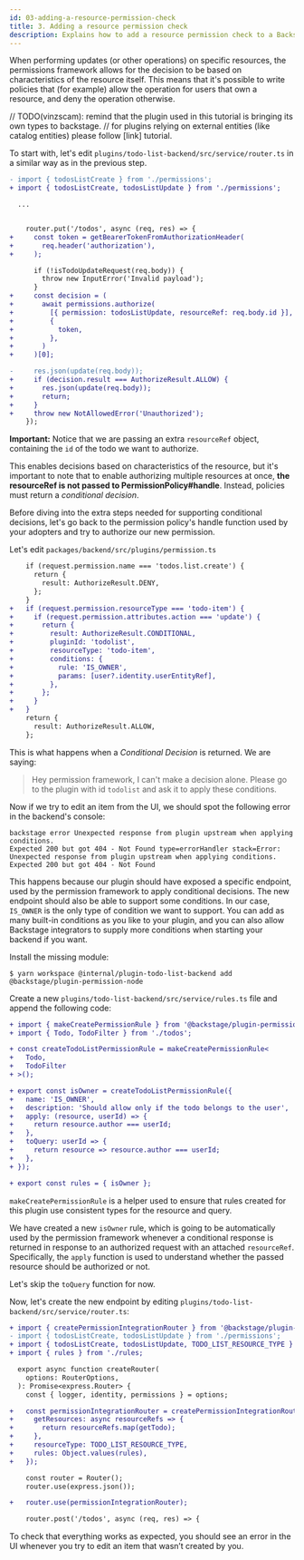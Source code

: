```yaml
---
id: 03-adding-a-resource-permission-check
title: 3. Adding a resource permission check
description: Explains how to add a resource permission check to a Backstage plugin
---
```


When performing updates (or other operations) on specific resources, the permissions framework allows for the decision to be based on characteristics of the resource itself. This means that it's possible to write policies that (for example) allow the operation for users that own a resource, and deny the operation otherwise.

// TODO(vinzscam): remind that the plugin used in this tutorial is bringing its own types to backstage.
// for plugins relying on external entities (like catalog entities) please follow [link] tutorial.

To start with, let's edit `plugins/todo-list-backend/src/service/router.ts` in a similar way as in the previous step.

```diff
- import { todosListCreate } from './permissions';
+ import { todosListCreate, todosListUpdate } from './permissions';

  ...


    router.put('/todos', async (req, res) => {
+     const token = getBearerTokenFromAuthorizationHeader(
+       req.header('authorization'),
+     );

      if (!isTodoUpdateRequest(req.body)) {
        throw new InputError('Invalid payload');
      }
+     const decision = (
+       await permissions.authorize(
+         [{ permission: todosListUpdate, resourceRef: req.body.id }],
+         {
+           token,
+         },
+       )
+     )[0];

-     res.json(update(req.body));
+     if (decision.result === AuthorizeResult.ALLOW) {
+       res.json(update(req.body));
+       return;
+     }
+     throw new NotAllowedError('Unauthorized');
    });
```

**Important:** Notice that we are passing an extra `resourceRef` object, containing the `id` of the todo we want to authorize.

This enables decisions based on characteristics of the resource, but it's important to note that to enable authorizing multiple resources at once, **the resourceRef is not passed to PermissionPolicy#handle**. Instead, policies must return a _conditional decision_.

Before diving into the extra steps needed for supporting conditional decisions, let's go back to the permission policy's handle function used by your adopters and try to authorize our new permission.

Let's edit `packages/backend/src/plugins/permission.ts`

```diff
    if (request.permission.name === 'todos.list.create') {
      return {
        result: AuthorizeResult.DENY,
      };
    }
+   if (request.permission.resourceType === 'todo-item') {
+     if (request.permission.attributes.action === 'update') {
+       return {
+         result: AuthorizeResult.CONDITIONAL,
+         pluginId: 'todolist',
+         resourceType: 'todo-item',
+         conditions: {
+           rule: 'IS_OWNER',
+           params: [user?.identity.userEntityRef],
+         },
+       };
+     }
+   }
    return {
      result: AuthorizeResult.ALLOW,
    };
```

This is what happens when a _Conditional Decision_ is returned. We are saying:

> Hey permission framework, I can't make a decision alone. Please go to the plugin with id `todolist` and ask it to apply these conditions.

Now if we try to edit an item from the UI, we should spot the following error in the backend's console:

```
backstage error Unexpected response from plugin upstream when applying conditions.
Expected 200 but got 404 - Not Found type=errorHandler stack=Error:
Unexpected response from plugin upstream when applying conditions. Expected 200 but got 404 - Not Found
```

This happens because our plugin should have exposed a specific endpoint, used by the permission framework to apply conditional decisions. The new endpoint should also be able to support some conditions. In our case, `IS_OWNER` is the only type of condition we want to support. You can add as many built-in conditions as you like to your plugin, and you can also allow Backstage integrators to supply more conditions when starting your backend if you want.

Install the missing module:

```
$ yarn workspace @internal/plugin-todo-list-backend add @backstage/plugin-permission-node
```

Create a new `plugins/todo-list-backend/src/service/rules.ts` file and append the following code:

```diff
+ import { makeCreatePermissionRule } from '@backstage/plugin-permission-node';
+ import { Todo, TodoFilter } from './todos';

+ const createTodoListPermissionRule = makeCreatePermissionRule<
+   Todo,
+   TodoFilter
+ >();

+ export const isOwner = createTodoListPermissionRule({
+   name: 'IS_OWNER',
+   description: 'Should allow only if the todo belongs to the user',
+   apply: (resource, userId) => {
+     return resource.author === userId;
+   },
+   toQuery: userId => {
+     return resource => resource.author === userId;
+   },
+ });

+ export const rules = { isOwner };
```

`makeCreatePermissionRule` is a helper used to ensure that rules created for this plugin use consistent types for the resource and query.

We have created a new `isOwner` rule, which is going to be automatically used by the permission framework whenever a conditional response is returned in response to an authorized request with an attached `resourceRef`.
Specifically, the `apply` function is used to understand whether the passed resource should be authorized or not.

Let's skip the `toQuery` function for now.

Now, let's create the new endpoint by editing `plugins/todo-list-backend/src/service/router.ts`:

```diff
+ import { createPermissionIntegrationRouter } from '@backstage/plugin-permission-node';
- import { todosListCreate, todosListUpdate } from './permissions';
+ import { todosListCreate, todosListUpdate, TODO_LIST_RESOURCE_TYPE } from './permissions';
+ import { rules } from './rules;

  export async function createRouter(
    options: RouterOptions,
  ): Promise<express.Router> {
    const { logger, identity, permissions } = options;

+   const permissionIntegrationRouter = createPermissionIntegrationRouter({
+     getResources: async resourceRefs => {
+       return resourceRefs.map(getTodo);
+     },
+     resourceType: TODO_LIST_RESOURCE_TYPE,
+     rules: Object.values(rules),
+   });

    const router = Router();
    router.use(express.json());

+   router.use(permissionIntegrationRouter);

    router.post('/todos', async (req, res) => {
```

To check that everything works as expected, you should see an error in the UI whenever you try to edit an item that wasn’t created by you.
